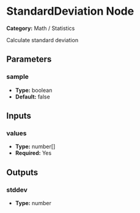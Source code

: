 
# StandardDeviation Node

**Category:** Math / Statistics

Calculate standard deviation

## Parameters


### sample
- **Type:** boolean
- **Default:** false





## Inputs


### values
- **Type:** number[]
- **Required:** Yes



## Outputs


### stddev
- **Type:** number




